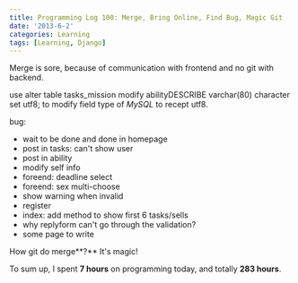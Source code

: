 ```yaml
---
title: Programming Log 100: Merge, Bring Online, Find Bug, Magic Git
date: '2013-6-2'
categories: Learning
tags: [Learning, Django]
---
```


Merge is sore, because of communication with frontend and no git with backend.

use 
	alter table tasks_mission modify abilityDESCRIBE varchar(80) character set utf8;
to modify field type of *MySQL* to recept utf8.

bug: 
+ wait to be done and done in homepage
+ post in tasks: can't show user
+ post in ability
+ modify self info
+ foreend: deadline select
+ foreend: sex multi-choose
+ show warning when invalid
+ register
+ index: add method to show first 6 tasks/sells
+ why replyform can't go through the validation?
+ some page to write

How git do merge**?** It's magic!

To sum up, I spent **7 hours** on programming today, and totally **283 hours**. 